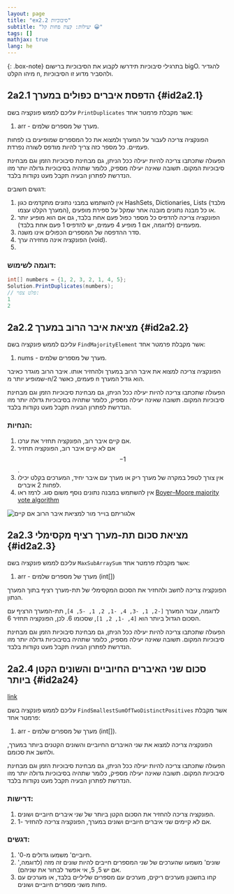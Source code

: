 ```yaml
---
layout: page
title: "ex2.2 סיבוכיות"
subtitle: "יעילות: קצת פחות קל 😀"
tags: []
mathjax: true
lang: he
---
```


{: .box-note}
בתרגילי סיבוכיות תידרשו לקבוע את הסיבוכיות ברישום bigO. להגדיר מיהו הקלט n, ולהסביר מדוע זו הסיבוכיות.



## 2a2.1 הדפסת איברים כפולים במערך {#id2a2.1}

<!-- [link](https://stacks.co.il/console/classroom/cE8hnVaSTt/assignment/cE8hnVaSTt-csharp-gf43iOt4Orku/csharp-rlPsZVJFbmjoTWd) -->

עליכם לממש פונקציה בשם `PrintDuplicates` אשר מקבלת פרמטר אחד:

1. arr - מערך של מספרים שלמים.

הפונקציה צריכה לעבור על המערך ולמצוא את כל המספרים שמופיעים בו לפחות פעמיים. כל מספר כזה צריך להיות מודפס לשורה נפרדת.



הפעולה שתכתבו צריכה להיות יעילה ככל הניתן, גם מבחינת סיבוכיות הזמן וגם מבחינת סיבוכיות המקום. תשובה שאינה יעילה מספיק, כלומר שתהיה בסיבוכיות גדולה יותר מזו הנדרשת לפתרון הבעיה תקבל מעט נקודות בלבד.

דגשים חשובים:

1. אין להשתמש במבני נתונים מתקדמים כגון HashSets, Dictionaries, Lists (מלבד המערך הקלט עצמו), או כל מבנה נתונים מובנה אחר שמקל על ספירת מופעים.
2. הפונקציה צריכה להדפיס כל מספר כפול פעם אחת בלבד, גם אם הוא מופיע יותר מפעמיים (לדוגמה, אם 1 מופיע 4 פעמים, יש להדפיס 1 פעם אחת בלבד).
3. סדר ההדפסה של המספרים הכפולים אינו משנה.
4. הפונקציה אינה מחזירה ערך (void).
5. 

### דוגמה לשימוש:

```csharp
int[] numbers = {1, 2, 3, 2, 1, 4, 5};
Solution.PrintDuplicates(numbers);
// פלט צפוי:
1
2
```


## 2a2.2 מציאת איבר הרוב במערך {#id2a2.2}

<!-- [link](https://stacks.co.il/console/classroom/cE8hnVaSTt/assignment/cE8hnVaSTt-csharp-gf43iOt4Orku/csharp-Kugio0y1OR9d9J2) -->


עליכם לממש פונקציה בשם `FindMajorityElement` אשר מקבלת פרמטר אחד:

1. nums - מערך של מספרים שלמים.

הפונקציה צריכה למצוא את איבר הרוב במערך ולהחזיר אותו. איבר הרוב מוגדר כאיבר שמופיע יותר מ-n/2 פעמים, כאשר n הוא גודל המערך.



הפעולה שתכתבו צריכה להיות יעילה ככל הניתן, גם מבחינת סיבוכיות הזמן וגם מבחינת סיבוכיות המקום. תשובה שאינה יעילה מספיק, כלומר שתהיה בסיבוכיות גדולה יותר מזו הנדרשת לפתרון הבעיה תקבל מעט נקודות בלבד.

### הנחיות:

1. אם קיים איבר רוב, הפונקציה תחזיר את ערכו.
2. אם לא קיים איבר רוב, הפונקציה תחזיר $$-1$$.
3. אין צורך לטפל במקרה של מערך ריק או מערך עם איבר יחיד, המערכים בקלט יכילו לפחות 2 איברים.
4. אין להשתמש במבנה נתונים נוסף משום סוג. לרמז ראו [Boyer–Moore majority vote algorithm](https://en.wikipedia.org/wiki/Boyer%E2%80%93Moore_majority_vote_algorithm)

![אלגוריתם בוייר מור למציאת איבר הרוב אם קיים](image.png)



## 2a2.3 מציאת סכום תת-מערך רציף מקסימלי {#id2a2.3}

<!-- [link](https://stacks.co.il/console/classroom/cE8hnVaSTt/assignment/cE8hnVaSTt-csharp-gf43iOt4Orku/csharp-7faKgxthRqLKFrC) -->

עליכם לממש פונקציה בשם `MaxSubArraySum` אשר מקבלת פרמטר אחד:

1. arr - מערך של מספרים שלמים (int[])

הפונקציה צריכה לחשב ולהחזיר את הסכום המקסימלי של תת-מערך רציף בתוך המערך הנתון.

לדוגמה, עבור המערך `[-2, 1, -3, 4, -1, 2, 1, -5, 4]`, תת-המערך הרציף עם הסכום הגדול ביותר הוא `[4, -1, 2, 1]`, שסכומו 6. לכן, הפונקציה תחזיר 6.



הפעולה שתכתבו צריכה להיות יעילה ככל הניתן, גם מבחינת סיבוכיות הזמן וגם מבחינת סיבוכיות המקום. תשובה שאינה יעילה מספיק, כלומר שתהיה בסיבוכיות גדולה יותר מזו הנדרשת לפתרון הבעיה תקבל מעט נקודות בלבד.



## 2a2.4 סכום שני האיברים החיוביים והשונים הקטן ביותר {#id2a24}
[link](https://stacks.co.il/console/classroom/cE8hnVaSTt/assignment/cE8hnVaSTt-csharp-gf43iOt4Orku/csharp-rrGy2ya7SpkGaLP)

עליכם לממש פונקציה בשם `FindSmallestSumOfTwoDistinctPositives` אשר מקבלת פרמטר אחד:

1. arr - מערך של מספרים שלמים (int[]).

הפונקציה צריכה למצוא את שני האיברים החיוביים והשונים הקטנים ביותר במערך, ולחשב את סכומם.



הפעולה שתכתבו צריכה להיות יעילה ככל הניתן, גם מבחינת סיבוכיות הזמן וגם מבחינת סיבוכיות המקום. תשובה שאינה יעילה מספיק, כלומר שתהיה בסיבוכיות גדולה יותר מזו הנדרשת לפתרון הבעיה תקבל מעט נקודות בלבד.

### דרישות:

1. הפונקציה צריכה להחזיר את הסכום הקטן ביותר של שני איברים חיוביים ושונים.
2. אם לא קיימים שני איברים חיוביים ושונים במערך, הפונקציה צריכה להחזיר -1.

### דגשים:

1. 'חיוביים' משמעו גדולים מ-0.
2. 'שונים' משמעו שהערכים של שני המספרים חייבים להיות שונים זה מזה (לדוגמה, אם יש 5, 5, אי אפשר לבחור את שניהם).
3. קחו בחשבון מערכים ריקים, מערכים עם מספרים שליליים בלבד, או מערכים עם פחות משני מספרים חיוביים ושונים.



